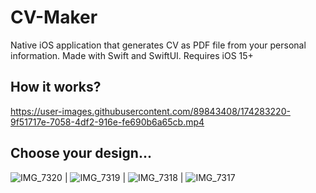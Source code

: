 # CV-Maker
Native iOS application that generates CV as PDF file from your personal information. Made with Swift and SwiftUI. Requires iOS 15+

## How it works?
https://user-images.githubusercontent.com/89843408/174283220-9f51717e-7058-4df2-916e-fe690b6a65cb.mp4

## Choose your design...

![IMG_7320](https://user-images.githubusercontent.com/89843408/174284733-e4e3672e-0f9c-44c6-b81d-ab6f59d909e6.PNG) | ![IMG_7319](https://user-images.githubusercontent.com/89843408/174284749-2624dac5-aba2-4ae0-837c-230187aa7177.PNG) | ![IMG_7318](https://user-images.githubusercontent.com/89843408/174284754-6d85ccfa-bfb9-4610-9073-49f2a933cfd3.PNG) | ![IMG_7317](https://user-images.githubusercontent.com/89843408/174284759-bbbe23b8-39ca-4365-953e-c40489c3a434.PNG)
